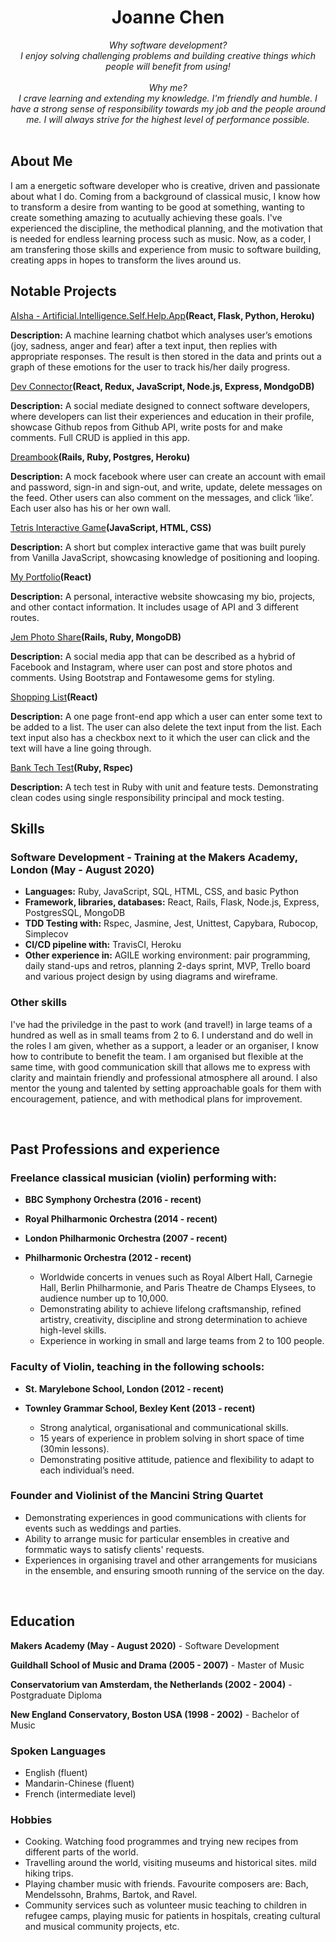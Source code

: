 <!DOCTYPE html>
<h1 align="center">Joanne Chen</h1>

<div align="center">

<em>
Why software development? <br>
I enjoy solving challenging problems and building creative things which people will benefit from using!<br><br>
Why me? <br>
I crave learning and extending my knowledge. I'm friendly and humble. I have a strong sense of responsibility towards my job and the people around me. I will always strive for the highest level of performance possible.
</em>
</div>
<br>

## About Me

I am a energetic software developer who is creative, driven and passionate about what I do. Coming from a background of classical music, I know how to transform a desire from wanting to be good at something, wanting to create something amazing to acutually achieving these goals. I've experienced the discipline, the methodical planning, and the motivation that is needed for endless learning process such as music. Now, as a coder, I am transfering those skills and experience from music to software building, creating apps in hopes to transform the lives around us. 
<br>

## Notable Projects

[AIsha - Artificial.Intelligence.Self.Help.App](https://github.com/aravzpatel/AIsha)**(React, Flask, Python, Heroku)**

  **Description:** A machine learning chatbot which analyses user’s emotions (joy, sadness, anger and fear) after a text input, then replies with appropriate responses. The result is then stored in the data and prints out a graph of these emotions for the user to track his/her daily progress.
  
[Dev Connector](https://github.com/Joanne0330/DevConnectorMERN)**(React, Redux, JavaScript, Node.js, Express, MondgoDB)**

  **Description:** A social mediate designed to connect software developers, where developers can list their experiences and education in their profile, showcase Github repos from Github API, write posts for and make comments. Full CRUD is applied in this app.

[Dreambook](https://github.com/katieljones/acebook-dreambook-2020)**(Rails, Ruby, Postgres, Heroku)**

  **Description:** A mock facebook where user can create an account with email and password, sign-in and sign-out, and write, update, delete messages on the feed. Other users can also comment on the messages, and click ‘like’. Each user also has his or her own wall.
  
[Tetris Interactive Game](https://github.com/Joanne0330/Tetris-interactive-game)**(JavaScript, HTML, CSS)**

  **Description:** A short but complex interactive game that was built purely from Vanilla JavaScript, showcasing knowledge of positioning and looping.

[My Portfolio](https://github.com/Joanne0330/My-Portfolio)**(React)**

  **Description:** A personal, interactive website showcasing my bio, projects, and other contact information. It includes usage of API and 3 different routes. 
  
[Jem Photo Share](https://github.com/Joanne0330/Jem-Photoshare)**(Rails, Ruby, MongoDB)**
  
  **Description:** A social media app that can be described as a hybrid of Facebook and Instagram, where user can post and store photos and comments. Using Bootstrap and Fontawesome gems for styling.
  
[Shopping List](https://github.com/Joanne0330/shopping-list-react)**(React)**

  **Description:** A one page front-end app which a user can enter some text to be added to a list. The user can also delete the text input from the list. Each text input also has a checkbox next to it which the user can click and the text will have a line going through. 

[Bank Tech Test](https://github.com/Joanne0330/BankTechTest)**(Ruby, Rspec)**

  **Description:** A tech test in Ruby with unit and feature tests. Demonstrating clean codes using single responsibility principal and mock testing.
<br>  

## Skills

### Software Development - Training at the Makers Academy, London (May - August 2020)

- **Languages:** Ruby, JavaScript, SQL, HTML, CSS, and basic Python
- **Framework, libraries, databases:** React, Rails, Flask, Node.js, Express, PostgresSQL, MongoDB
- **TDD Testing with:** Rspec, Jasmine, Jest, Unittest, Capybara, Rubocop, Simplecov
- **CI/CD pipeline with:** TravisCI, Heroku
- **Other experience in:** AGILE working environment: pair programming, daily stand-ups and retros, planning 2-days sprint, MVP, Trello board and various project design by using diagrams and wireframe. 

### Other skills
I've had the priviledge in the past to work (and travel!) in large teams of a hundred as well as in small teams from 2 to 6. I understand and do well in the roles I am given, whether as a support, a leader or an organiser, I know how to contribute to benefit the team. I am organised but flexible at the same time, with good communication skill that allows me to express with clarity and maintain friendly and professional atmosphere all around. I also mentor the young and talented by setting approachable goals for them with encouragement, patience, and with methodical plans for improvement.  

<br>

## Past Professions and experience

### Freelance classical musician (violin) performing with:

- **BBC Symphony Orchestra (2016 - recent)**
- **Royal Philharmonic Orchestra (2014 - recent)**
- **London Philharmonic Orchestra (2007 - recent)**
- **Philharmonic Orchestra (2012 - recent)**
       
   - Worldwide concerts in venues such as Royal Albert Hall, Carnegie Hall, Berlin Philharmonie, and Paris Theatre de Champs Elysees, to audience number up to 10,000. 
   - Demonstrating ability to achieve lifelong craftsmanship, refined artistry, creativity, discipline and strong determination to achieve high-level skills.
   - Experience in working in small and large teams from 2 to 100 people.  

### Faculty of Violin, teaching in the following schools:

- **St. Marylebone School, London (2012 - recent)**
- **Townley Grammar School, Bexley Kent (2013 - recent)**

   - Strong analytical, organisational and communicational skills.
   - 15 years of experience in problem solving in short space of time (30min lessons).
   - Demonstrating positive attitude, patience and flexibility to adapt to each individual’s need.

### Founder and Violinist of the Mancini String Quartet
   - Demonstrating experiences in good communications with clients for events such as weddings and parties.
   - Ability to arrange music for particular ensembles in creative and formmatic ways to satisfy clients' requests.
   - Experiences in organising travel and other arrangements for musicians in the ensemble, and ensuring smooth running of the service on the day.
<br>

## Education

**Makers Academy (May - August 2020)** - Software Development

**Guildhall School of Music and Drama (2005 - 2007)** - Master of Music 

**Conservatorium van Amsterdam, the Netherlands (2002 - 2004)** - Postgraduate Diploma

**New England Conservatory, Boston USA (1998 - 2002)** - Bachelor of Music

### Spoken Languages

* English (fluent)
* Mandarin-Chinese (fluent)
* French (intermediate level)

### Hobbies

* Cooking. Watching food programmes and trying new recipes from different parts of the world. 
* Travelling around the world, visiting museums and historical sites. mild hiking trips.
* Playing chamber music with friends. Favourite composers are: Bach, Mendelssohn, Brahms, Bartok, and Ravel. 
* Community services such as volunteer music teaching to children in refugee camps, playing music for patients in hospitals, creating cultural and musical community projects, etc. 


